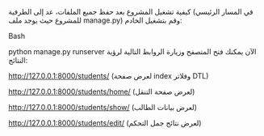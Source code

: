كيفية تشغيل المشروع
بعد حفظ جميع الملفات، عد إلى الطرفية (في المسار الرئيسي للمشروع حيث يوجد ملف manage.py) وقم بتشغيل الخادم:

Bash

python manage.py runserver
الآن يمكنك فتح المتصفح وزيارة الروابط التالية لرؤية النتائج:


http://127.0.0.1:8000/students/ (لعرض صفحة index وفلاتر DTL) 


http://127.0.0.1:8000/students/home/ (لعرض صفحة التنقل) 


http://127.0.0.1:8000/students/show/ (لعرض بيانات الطالب) 


http://127.0.0.1:8000/students/edit/ (لعرض نتائج جمل التحكم) 